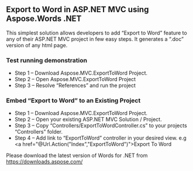 ## Export to Word in ASP.NET MVC using Aspose.Words .NET
This simplest solution allows developers to add “Export to Word” feature to any of their ASP.NET MVC project in few easy steps. It generates a “.doc” version of any html page.

### Test running demonstration

* Step 1 – Download Aspose.MVC.ExportToWord Project.
* Step 2 – Open Aspose.MVC.ExportToWord Project
* Step 3 – Resolve “References” and run the project

### Embed “Export to Word” to an Existing Project

* Step 1 – Download Aspose.MVC.ExportToWord Project.
* Step 2 – Open your existing ASP.NET MVC Solution / Project.
* Step 3 – Copy “Controllers/ExportToWordController.cs” to your projects “Controllers” folder.
* Step 4 – Add link to “ExportToWord” controller in your desired view.
e.g <a href="@Url.Action("Index","ExportToWord")">Export To Word</a>


Please download the latest version of Words for .NET from https://downloads.aspose.com/
